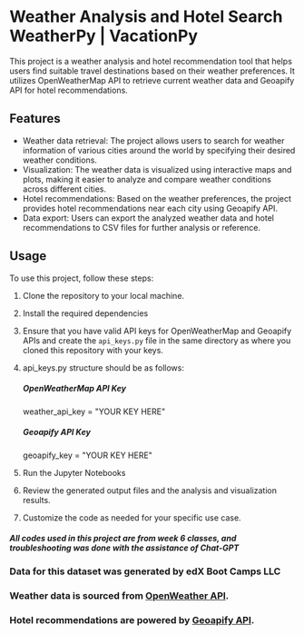 # Weather Analysis and Hotel Search WeatherPy | VacationPy

This project is a weather analysis and hotel recommendation tool that helps users find suitable travel destinations based on their weather preferences. It utilizes OpenWeatherMap API to retrieve current weather data and Geoapify API for hotel recommendations.

## Features

- Weather data retrieval: The project allows users to search for weather information of various cities around the world by specifying their desired weather conditions.
- Visualization: The weather data is visualized using interactive maps and plots, making it easier to analyze and compare weather conditions across different cities.
- Hotel recommendations: Based on the weather preferences, the project provides hotel recommendations near each city using Geoapify API.
- Data export: Users can export the analyzed weather data and hotel recommendations to CSV files for further analysis or reference.

## Usage

To use this project, follow these steps:

1. Clone the repository to your local machine.
2. Install the required dependencies
3. Ensure that you have valid API keys for OpenWeatherMap and Geoapify APIs and create the `api_keys.py` file in the same directory as where you cloned this repository with your keys.
4. api_keys.py structure should be as follows:
   ##### OpenWeatherMap API Key
    weather_api_key = "YOUR KEY HERE"

   ##### Geoapify API Key
    geoapify_key = "YOUR KEY HERE"
6. Run the Jupyter Notebooks
7. Review the generated output files and the analysis and visualization results.
8. Customize the code as needed for your specific use case.


##### All codes used in this project are from week 6 classes, and troubleshooting was done with the assistance of Chat-GPT
### Data for this dataset was generated by edX Boot Camps LLC
### Weather data is sourced from [OpenWeather API](https://openweathermap.org/).
### Hotel recommendations are powered by [Geoapify API](https://www.geoapify.com/).
